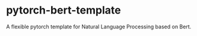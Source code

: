 # pytorch-bert-template
A  flexible pytorch template for Natural Language Processing  based on Bert.
